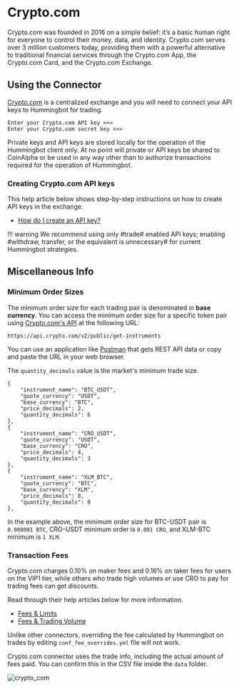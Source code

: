 # Crypto.com



Crypto.com was founded in 2016 on a simple belief: it’s a basic human right for everyone to control their money, data, and identity. Crypto.com serves over 3 million customers today, providing them with a powerful alternative to traditional financial services through the Crypto.com App, the Crypto.com Card, and the Crypto.com Exchange.

## Using the Connector

[Crypto.com](https://crypto.com/exchange) is a centralized exchange and you will need to connect your API keys to Hummingbot for trading.

```
Enter your Crypto.com API key >>>
Enter your Crypto.com secret key >>>
```

Private keys and API keys are stored locally for the operation of the Hummingbot client only. At no point will private or API keys be shared to CoinAlpha or be used in any way other than to authorize transactions required for the operation of Hummingbot.

### Creating Crypto.com API keys

This help article below shows step-by-step instructions on how to create API keys in the exchange.

- [How do I create an API key?](https://exchange-docs.crypto.com/spot/index.html#introduction)

!!! warning
        We recommend using only #trade# enabled API keys; enabling #withdraw, transfer, or the equivalent is unnecessary# for current Hummingbot strategies.

## Miscellaneous Info

### Minimum Order Sizes

The minimum order size for each trading pair is denominated in **base currency**. You can access the minimum order size for a specific token pair using [Crypto.com's API](https://exchange-docs.crypto.com/#public-get-instruments) at the following URL:

```
https://api.crypto.com/v2/public/get-instruments
```

You can use an application like [Postman](https://www.postman.com/) that gets REST API data or copy and paste the URL in your web browser.

The `quantity_decimals` value is the market's minimum trade size.

```
{
    "instrument_name": "BTC_USDT",
    "quote_currency": "USDT",
    "base_currency": "BTC",
    "price_decimals": 2,
    "quantity_decimals": 6
},
{
    "instrument_name": "CRO_USDT",
    "quote_currency": "USDT",
    "base_currency": "CRO",
    "price_decimals": 4,
    "quantity_decimals": 3
},
{
    "instrument_name": "XLM_BTC",
    "quote_currency": "BTC",
    "base_currency": "XLM",
    "price_decimals": 8,
    "quantity_decimals": 0
},
```

In the example above, the minimum order size for BTC-USDT pair is `0.000001 BTC`, CRO-USDT minimum order is `0.001 CRO`, and XLM-BTC minimum is `1 XLM`.

### Transaction Fees

Crypto.com charges 0.10% on maker fees and 0.16% on taker fees for users on the VIP1 tier, while others who trade high volumes or use CRO to pay for trading fees can get discounts.

Read through their help articles below for more information.

- [Fees & Limits](https://crypto.com/exchange/document/fees-limits)
- [Fees & Trading Volume](https://help.crypto.com/en/articles/3511276-fees-trading-volume)

Unlike other connectors, overriding the fee calculated by Hummingbot on trades by editing `conf_fee_overrides.yml` file will not work.

Crypto.com connector uses the trade info, including the actual amount of fees paid. You can confirm this in the CSV file inside the `data` folder.

![crypto_com](/assets/img/crypto_com_csv.png)
